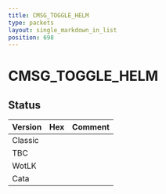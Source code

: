 ```yaml
---
title: CMSG_TOGGLE_HELM
type: packets
layout: single_markdown_in_list
position: 698
---
```


# CMSG_TOGGLE_HELM

## Status

Version | Hex | Comment
---------- | ---------- | ---------- 
Classic |  |  
TBC |  |  
WotLK |  |  
Cata |  |  
